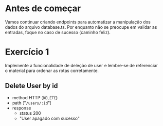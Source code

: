 # Antes de começar
Vamos continuar criando endpoints para automatizar a manipulação dos dados do arquivo database.ts.
Por enquanto não se preocupe em validar as entradas, foque no caso de sucesso (caminho feliz).

# Exercício 1
Implemente a funcionalidade de deleção de user e lembre-se de referenciar o material para ordenar as rotas corretamente.

## Delete User by id
- method HTTP (`DELETE`)
- path ("`/users/:id`")
- response
    - status 200
    - "User apagado com sucesso"
